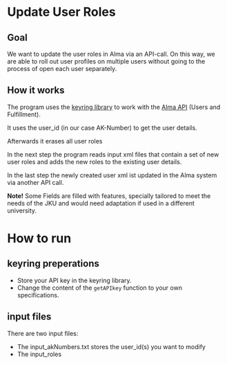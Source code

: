 # Update User Roles
## Goal
We want to update the user roles in Alma via an API-call. On this way, we are able to roll out user profiles on multiple users without going to the process of open each user separately.
## How it works
The program uses the [keyring library](https://pypi.org/project/keyring/) to work with the [Alma API](https://developers.exlibrisgroup.com/console/) (Users and Fulfillment).

It uses the user_id (in our case AK-Number) to get the user details.

Afterwards it erases all user roles

In the next step the program reads input xml files that contain a set of new user roles and adds the new roles to the existing user details.

In the last step the newly created user xml ist updated in the Alma system via another API call.

**Note!** Some Fields are filled with features, specially tailored to meet the needs of the JKU and would need adaptation if used in a different university.

# How to run
## keyring preperations
* Store your API key in the keyring library.
* Change the content of the ```getAPIkey``` function to your own specifications.

## input files
There are two input files:
* The input_akNumbers.txt stores the user_id(s) you want to modify
* The input_roles

